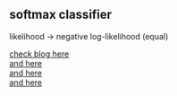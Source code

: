 ## softmax classifier  

likelihood -> negative log-likelihood (equal)





[check blog here](http://ufldl.stanford.edu/wiki/index.php/Softmax%E5%9B%9E%E5%BD%92)  
[and here](http://blog.csdn.net/acdreamers/article/details/44663305)  
[and here](http://www.cnblogs.com/fclbky/p/5408796.html)  
[and here](http://freemind.pluskid.org/machine-learning/softmax-vs-softmax-loss-numerical-stability/)  
